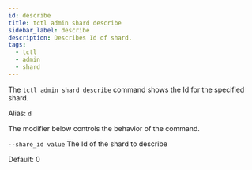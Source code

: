 ```yaml
---
id: describe
title: tctl admin shard describe
sidebar_label: describe
description: Describes Id of shard.
tags:
  - tctl
  - admin
  - shard
---
```


The `tctl admin shard describe` command shows the Id for the specified shard.

Alias: `d`

The modifier below controls the behavior of the command.

`--share_id value`
The Id of the shard to describe

Default: 0

